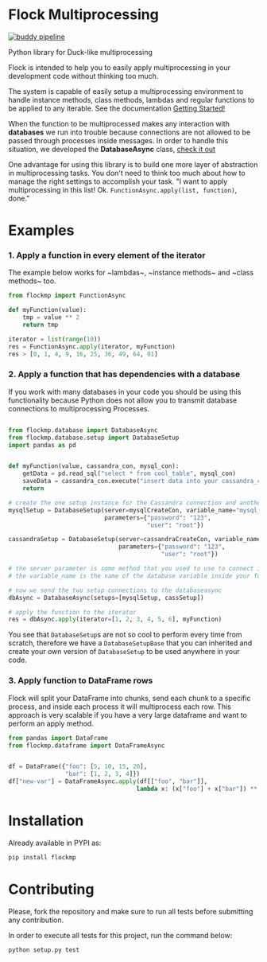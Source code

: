 # Flock Multiprocessing

[![buddy pipeline](https://104.154.213.146:17003/captalys/flock/pipelines/pipeline/1/badge.svg?token=66ad3d889d3b182491f0ca4715770f5e870e7e2f590d98ee60bcac0da9d9d623 "buddy pipeline")](https://104.154.213.146:17003/captalys/flock/pipelines/pipeline/1)

Python library for Duck-like multiprocessing 

Flock is intended to help you to easily apply multiprocessing in your development code without thinking too much.

The system is capable of easily setup a multiprocessing environment to handle instance methods, class methods, lambdas and regular functions to be applied to any iterable. See the documentation [Getting Started!](http://flock.readthedocs.io/en/master/starting.html)


When the function to be multiprocessed makes any interaction with **databases** we run into trouble because connections are not allowed to be passed through processes inside messages. In order to handle this situation, we developed the **DatabaseAsync** class, [check it out](http://flock.readthedocs.io/en/master/starting.html#database-dependent-functions)


One advantage for using this library is to build one more layer of abstraction in multiprocessing tasks. You don't need to think too much about how to manage the right settings to accomplish your task. "I want to apply multiprocessing in this list! Ok. `FunctionAsync.apply(list, function)`, done."


# Examples

### 1. Apply a function in every element of the iterator

The example below works for ~lambdas~, ~instance methods~ and ~class methods~ too.

``` python
from flockmp import FunctionAsync

def myFunction(value):
    tmp = value ** 2
    return tmp

iterator = list(range(10))
res = FunctionAsync.apply(iterator, myFunction)
res > [0, 1, 4, 9, 16, 25, 36, 49, 64, 81]
```

### 2. Apply a function that has dependencies with a database

If you work with many databases in your code you should be using this functionality because Python does not allow you to transmit database connections to multiprocessing Processes.


``` python

from flockmp.database import DatabaseAsync
from flockmp.database.setup import DatabaseSetup
import pandas as pd


def myFunction(value, cassandra_con, mysql_con):
    getData = pd.read_sql("select * from cool_table", mysql_con)
    saveData = cassandra_con.execute("insert data into your cassandra_cool table")
    return

# create the one setup instance for the Cassandra connection and another for Mysql
mysqlSetup = DatabaseSetup(server=mysqlCreateCon, variable_name="mysql_con",
                           parameters={"password": "123",
                                       "user": "root"})

cassandraSetup = DatabaseSetup(server=cassandraCreateCon, variable_name="cassandra_con",
                               parameters={"password": "123",
                                           "user": "root"})

# the server parameter is some method that you used to use to connect into these databases
# the variable_name is the name of the database variable inside your function

# now we send the two setup connections to the databaseasync
dbAsync = DatabaseAsync(setups=[mysqlSetup, cassSetup])

# apply the function to the iterator
res = dbAsync.apply(iterator=[1, 2, 3, 4, 5, 6], myFunction)
```

You see that `DatabaseSetup`s are not so cool to perform every time from scratch, therefore we have a `DatabaseSetupBase` that you can inherited and create your own version of `DatabaseSetup` to be used anywhere in your code.



### 3. Apply function to DataFrame rows

Flock will split your DataFrame into chunks, send each chunk to a specific process, and inside each process it will multiprocess each row. This approach is very scalable if you have a very large dataframe and want to perform an apply method.

``` python
from pandas import DataFrame
from flockmp.dataframe import DataFrameAsync


df = DataFrame({"foo": [5, 10, 15, 20],
                "bar": [1, 2, 3, 4]})
df["new-var"] = DataFrameAsync.apply(df[["foo", "bar"]],
                                    lambda x: (x["foo"] + x["bar"]) ** 2, style="row-like")
```



# Installation

Already available in PYPI as:

``` python
pip install flockmp
```



# Contributing

Please, fork the repository and make sure to run all tests before submitting any contribution.

In order to execute all tests for this project, run the command below:


``` python
python setup.py test
```
